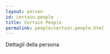 ```yaml
---
layout: person
id: certain.people
title: Certain People
permalink: people/certain.people.html
---
```


Dettagli della persona
